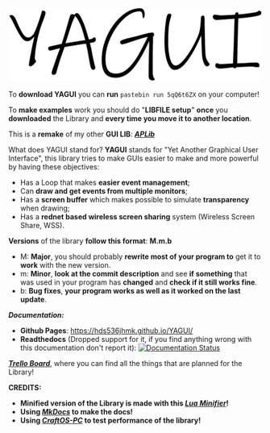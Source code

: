 ![](./logo.png)

To **download YAGUI** you can **run** `pastebin run 5qQ6t6ZX` on your computer!

To **make examples** work you should do "**LIBFILE setup**" **once** you **downloaded** the Library and **every time you move it to another location**.

This is a **remake** of my other **GUI LIB**: [***APLib***](https://github.com/hds536jhmk/APLib)

What does YAGUI stand for? **YAGUI** stands for "Yet Another Graphical User Interface", this library tries to make GUIs easier to make and more powerful by having these objectives:
* Has a Loop that makes **easier event management**;
* Can **draw and get events from multiple monitors**;
* Has a **screen buffer** which makes possible to simulate **transparency** when drawing;
* Has a **rednet based wireless screen sharing** system (Wireless Screen Share, WSS).

**Versions** of the library **follow this format**: **M.m.b**
* M: **Major**, you should probably **rewrite most of your program to** get it to **work** with the new version.
* m: **Minor**, **look at the commit description** and see **if something** that was used in your program has **changed** and **check if it still works fine**.
* b: **Bug fixes**, **your program works as well as it worked on the last update**.

***Documentation:***

* **Github Pages**: https://hds536jhmk.github.io/YAGUI/
* **Readthedocs** (Dropped support for it, if you find anything wrong with this documentation don't report it): [![Documentation Status](https://readthedocs.org/projects/yagui/badge/?version=latest)](https://yagui.readthedocs.io/en/latest/?badge=latest)

[***Trello Board***](https://trello.com/b/neTyIWej/yagui), where you can find all the things that are planned for the Library!

**CREDITS:**
* **Minified version of the Library is made with this **[***Lua Minifier***](https://github.com/mathiasbynens/mothereff.in/tree/master/lua-minifier)**!**
* **Using **[***MkDocs***](https://www.mkdocs.org/)** to make the docs!**
* **Using **[***CraftOS-PC***](https://github.com/MCJack123/craftos2)** to test performance of the library!**

